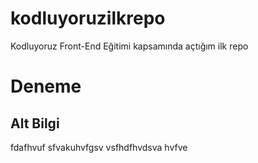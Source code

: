# kodluyoruzilkrepo
Kodluyoruz Front-End Eğitimi kapsamında açtığım ilk repo
# Deneme

## Alt Bilgi
fdafhvuf sfvakuhvfgsv
vsfhdfhvdsva hvfve

